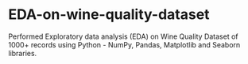 # EDA-on-wine-quality-dataset
Performed Exploratory data analysis (EDA) on Wine Quality Dataset of 1000+ records using Python - NumPy, Pandas, Matplotlib and Seaborn libraries.

